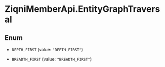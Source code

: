 # ZiqniMemberApi.EntityGraphTraversal

## Enum


* `DEPTH_FIRST` (value: `"DEPTH_FIRST"`)

* `BREADTH_FIRST` (value: `"BREADTH_FIRST"`)


